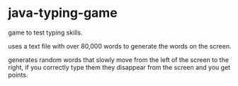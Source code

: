 java-typing-game
================

game to test typing skills.

uses a text file with over 80,000 words to generate the words on the screen.

generates random words that slowly move from the left of the screen to the right, if you correctly type them they disappear from the screen and you get points.
